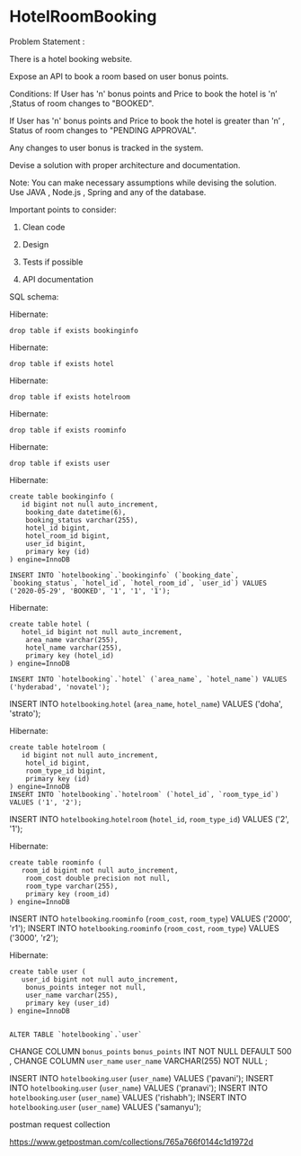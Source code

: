 # HotelRoomBooking

Problem Statement :

There is a hotel booking website.

Expose an API to book a room based on user bonus points.

 

Conditions:
If User has 'n' bonus points and Price to book the hotel is 'n’ ,Status of room changes to "BOOKED".

If User has 'n' bonus points and Price to book the hotel is greater than 'n’ , Status of room changes to "PENDING APPROVAL".

Any changes to user bonus is tracked in the system.

 

Devise a solution with proper architecture and documentation.

Note:
You can make necessary assumptions while devising the solution. Use JAVA , Node.js , Spring and any of the database.

Important points to consider:

1) Clean code

2) Design

3) Tests if possible

4) API documentation

 
SQL schema:



Hibernate: 
    
    drop table if exists bookinginfo
Hibernate: 
    
    drop table if exists hotel
Hibernate: 
    
    drop table if exists hotelroom
Hibernate: 
    
    drop table if exists roominfo
Hibernate: 
    
    drop table if exists user
Hibernate: 
    
    create table bookinginfo (
       id bigint not null auto_increment,
        booking_date datetime(6),
        booking_status varchar(255),
        hotel_id bigint,
        hotel_room_id bigint,
        user_id bigint,
        primary key (id)
    ) engine=InnoDB
	
	INSERT INTO `hotelbooking`.`bookinginfo` (`booking_date`, `booking_status`, `hotel_id`, `hotel_room_id`, `user_id`) VALUES ('2020-05-29', 'BOOKED', '1', '1', '1');

Hibernate: 
    
    create table hotel (
       hotel_id bigint not null auto_increment,
        area_name varchar(255),
        hotel_name varchar(255),
        primary key (hotel_id)
    ) engine=InnoDB
	
	INSERT INTO `hotelbooking`.`hotel` (`area_name`, `hotel_name`) VALUES ('hyderabad', 'novatel');
INSERT INTO `hotelbooking`.`hotel` (`area_name`, `hotel_name`) VALUES ('doha', 'strato');

Hibernate: 
    
    create table hotelroom (
       id bigint not null auto_increment,
        hotel_id bigint,
        room_type_id bigint,
        primary key (id)
    ) engine=InnoDB
	INSERT INTO `hotelbooking`.`hotelroom` (`hotel_id`, `room_type_id`) VALUES ('1', '2');
INSERT INTO `hotelbooking`.`hotelroom` (`hotel_id`, `room_type_id`) VALUES ('2', '1');

	
Hibernate: 
    
    create table roominfo (
       room_id bigint not null auto_increment,
        room_cost double precision not null,
        room_type varchar(255),
        primary key (room_id)
    ) engine=InnoDB
	
INSERT INTO `hotelbooking`.`roominfo` (`room_cost`, `room_type`) VALUES ('2000', 'r1');
INSERT INTO `hotelbooking`.`roominfo` (`room_cost`, `room_type`) VALUES ('3000', 'r2');
	
	
Hibernate: 
    
    create table user (
       user_id bigint not null auto_increment,
        bonus_points integer not null,
        user_name varchar(255),
        primary key (user_id)
    ) engine=InnoDB
	
	
	ALTER TABLE `hotelbooking`.`user` 
CHANGE COLUMN `bonus_points` `bonus_points` INT NOT NULL DEFAULT 500 ,
CHANGE COLUMN `user_name` `user_name` VARCHAR(255) NOT NULL ;


INSERT INTO `hotelbooking`.`user` (`user_name`) VALUES ('pavani');
INSERT INTO `hotelbooking`.`user` (`user_name`) VALUES ('pranavi');
INSERT INTO `hotelbooking`.`user` (`user_name`) VALUES ('rishabh');
INSERT INTO `hotelbooking`.`user` (`user_name`) VALUES ('samanyu');


postman request collection

https://www.getpostman.com/collections/765a766f0144c1d1972d
